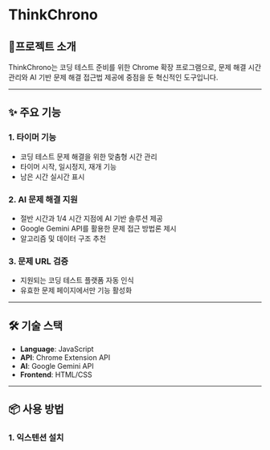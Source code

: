 
# **ThinkChrono**

## **🚀프로젝트 소개**  
ThinkChrono는 코딩 테스트 준비를 위한 Chrome 확장 프로그램으로, 문제 해결 시간 관리와 AI 기반 문제 해결 접근법 제공에 중점을 둔 혁신적인 도구입니다.

---

## ✨ **주요 기능**

### 1. **타이머 기능**
- 코딩 테스트 문제 해결을 위한 맞춤형 시간 관리
- 타이머 시작, 일시정지, 재개 기능
- 남은 시간 실시간 표시

### 2. **AI 문제 해결 지원**
- 절반 시간과 1/4 시간 지점에 AI 기반 솔루션 제공
- Google Gemini API를 활용한 문제 접근 방법론 제시
- 알고리즘 및 데이터 구조 추천

### 3. **문제 URL 검증**
- 지원되는 코딩 테스트 플랫폼 자동 인식
- 유효한 문제 페이지에서만 기능 활성화

---

## 🛠 **기술 스택**
- **Language**: JavaScript  
- **API**: Chrome Extension API  
- **AI**: Google Gemini API  
- **Frontend**: HTML/CSS  

---

## 📦 **사용 방법**
### 1. **익스텐션 설치**
